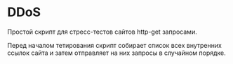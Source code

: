 # DDoS

Простой скрипт для стресс-тестов сайтов http-get запросами.

Перед началом тетирования скрипт собирает список всех внутренних ссылок сайта и затем отправляет на них запросы в случайном порядке.
